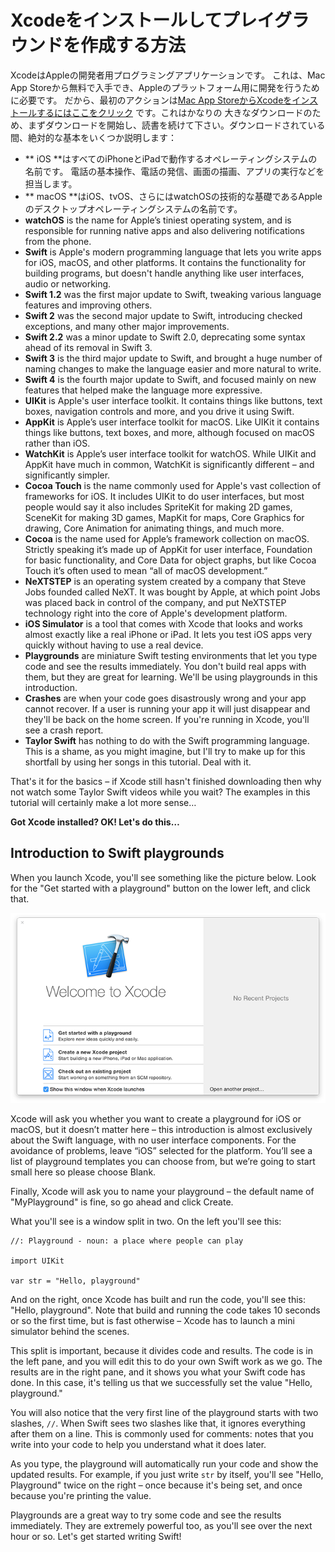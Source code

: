 # Xcodeをインストールしてプレイグラウンドを作成する方法

XcodeはAppleの開発者用プログラミングアプリケーションです。 これは、Mac App Storeから無料で入手でき、Appleのプラットフォーム用に開発を行うために必要です。 だから、最初のアクションは[Mac App StoreからXcodeをインストールするにはここをクリック](https://itunes.apple.com/us/app/xcode/id497799835?mt=12&at=10l8cn&ct=hws) です。これはかなりの 大きなダウンロードのため、まずダウンロードを開始し、読書を続けて下さい。ダウンロードされている間、絶対的な基本をいくつか説明します：

- ** iOS **はすべてのiPhoneとiPadで動作するオペレーティングシステムの名前です。 電話の基本操作、電話の発信、画面の描画、アプリの実行などを担当します。
- ** macOS **はiOS、tvOS、さらにはwatchOSの技術的な基礎であるAppleのデスクトップオペレーティングシステムの名前です。
- **watchOS** is the name for Apple’s tiniest operating system, and is responsible for running native apps and also delivering notifications from the phone.
- **Swift** is Apple's modern programming language that lets you write apps for iOS, macOS, and other platforms. It contains the functionality for building programs, but doesn't handle anything like user interfaces, audio or networking.
- **Swift 1.2** was the first major update to Swift, tweaking various language features and improving others.
- **Swift 2** was the second major update to Swift, introducing checked exceptions, and many other major improvements.
- **Swift 2.2** was a minor update to Swift 2.0, deprecating some syntax ahead of its removal in Swift 3.
- **Swift 3** is the third major update to Swift, and brought a huge number of naming changes to make the language easier and more natural to write.
- **Swift 4** is the fourth major update to Swift, and focused mainly on new features that helped make the language more expressive.
- **UIKit** is Apple's user interface toolkit. It contains things like buttons, text boxes, navigation controls and more, and you drive it using Swift.
- **AppKit** is Apple’s user interface toolkit for macOS. Like UIKit it contains things like buttons, text boxes, and more, although focused on macOS rather than iOS.
- **WatchKit** is Apple’s user interface toolkit for watchOS. While UIKit and AppKit have much in common, WatchKit is significantly different – and significantly simpler.
- **Cocoa Touch** is the name commonly used for Apple's vast collection of frameworks for iOS. It includes UIKit to do user interfaces, but most people would say it also includes SpriteKit for making 2D games, SceneKit for making 3D games, MapKit for maps, Core Graphics for drawing, Core Animation for animating things, and much more.
- **Cocoa** is the name used for Apple’s framework collection on macOS. Strictly speaking it’s made up of AppKit for user interface, Foundation for basic functionality, and Core Data for object graphs, but like Cocoa Touch it’s often used to mean “all of macOS development.”
- **NeXTSTEP** is an operating system created by a company that Steve Jobs founded called NeXT. It was bought by Apple, at which point Jobs was placed back in control of the company, and put NeXTSTEP technology right into the core of Apple's development platform.
- **iOS Simulator** is a tool that comes with Xcode that looks and works almost exactly like a real iPhone or iPad. It lets you test iOS apps very quickly without having to use a real device.
- **Playgrounds** are miniature Swift testing environments that let you type code and see the results immediately. You don't build real apps with them, but they are great for learning. We'll be using playgrounds in this introduction.
- **Crashes** are when your code goes disastrously wrong and your app cannot recover. If a user is running your app it will just disappear and they'll be back on the home screen. If you're running in Xcode, you'll see a crash report.
- **Taylor Swift** has nothing to do with the Swift programming language. This is a shame, as you might imagine, but I'll try to make up for this shortfall by using her songs in this tutorial. Deal with it.

That's it for the basics – if Xcode still hasn't finished downloading then why not watch some Taylor Swift videos while you wait? The examples in this tutorial will certainly make a lot more sense…

**Got Xcode installed? OK! Let's do this…**

## Introduction to Swift playgrounds

When you launch Xcode, you'll see something like the picture below. Look for the "Get started with a playground" button on the lower left, and click that. 

![When you launch Xcode you'll be asked what kind of project you want to make. Please choose Get Started with a Playground.](0-1.png)

Xcode will ask you whether you want to create a playground for iOS or macOS, but it doesn’t matter here – this introduction is almost exclusively about the Swift language, with no user interface components. For the avoidance of problems, leave “iOS” selected for the platform. You’ll see a list of playground templates you can choose from, but we’re going to start small here so please choose Blank.

Finally, Xcode will ask you to name your playground – the default name of "MyPlayground" is fine, so go ahead and click Create.

What you'll see is a window split in two. On the left you'll see this:

    //: Playground - noun: a place where people can play

    import UIKit

    var str = "Hello, playground"

And on the right, once Xcode has built and run the code, you'll see this: "Hello, playground". Note that build and running the code takes 10 seconds or so the first time, but is fast otherwise – Xcode has to launch a mini simulator behind the scenes.

This split is important, because it divides code and results. The code is in the left pane, and you will edit this to do your own Swift work as we go. The results are in the right pane, and it shows you what your Swift code has done. In this case, it's telling us that we successfully set the value "Hello, playground."

You will also notice that the very first line of the playground starts with two slashes, `//`. When Swift sees two slashes like that, it ignores everything after them on a line. This is commonly used for comments: notes that you write into your code to help you understand what it does later.

As you type, the playground will automatically run your code and show the updated results. For example, if you just write `str` by itself, you'll see "Hello, Playground" twice on the right – once because it's being set, and once because you're printing the value.

Playgrounds are a great way to try some code and see the results immediately. They are extremely powerful too, as you'll see over the next hour or so. Let's get started writing Swift!
